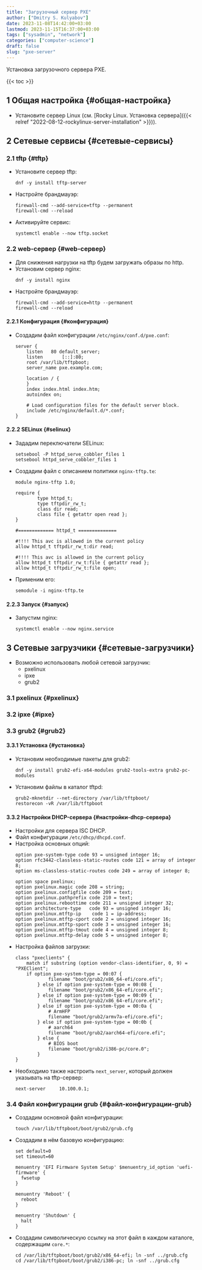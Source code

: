 ```yaml
---
title: "Загрузочный сервер PXE"
author: ["Dmitry S. Kulyabov"]
date: 2023-11-08T14:42:00+03:00
lastmod: 2023-11-15T16:37:00+03:00
tags: ["sysadmin", "network"]
categories: ["computer-science"]
draft: false
slug: "pxe-server"
---
```


Установка загрузочного сервера PXE.

<!--more-->

{{< toc >}}


## <span class="section-num">1</span> Общая настройка {#общая-настройка}

-   Установите сервер Linux (см. [Rocky Linux. Установка сервера]({{< relref "2022-08-12-rockylinux-server-installation" >}})).


## <span class="section-num">2</span> Сетевые сервисы {#сетевые-сервисы}


### <span class="section-num">2.1</span> tftp {#tftp}

-   Установите сервер tftp:
    ```shell
    dnf -y install tftp-server
    ```
-   Настройте брандмауэр:
    ```shell
    firewall-cmd --add-service=tftp --permanent
    firewall-cmd --reload
    ```
-   Активируйте сервис:
    ```shell
    systemctl enable --now tftp.socket
    ```


### <span class="section-num">2.2</span> web-сервер {#web-сервер}

-   Для снижения нагрузки на tftp будем загружать образы по http.
-   Установим сервер nginx:
    ```shell
    dnf -y install nginx
    ```
-   Настройте брандмауэр:
    ```shell
    firewall-cmd --add-service=http --permanent
    firewall-cmd --reload
    ```


#### <span class="section-num">2.2.1</span> Конфигурация {#конфигурация}

-   Создадим файл конфигурации `/etc/nginx/conf.d/pxe.conf`:
    ```conf-unix
    server {
        listen   80 default_server;
        listen       [::]:80;
        root /var/lib/tftpboot;
        server_name pxe.example.com;

        location / {
        }
        index index.html index.htm;
        autoindex on;

        # Load configuration files for the default server block.
        include /etc/nginx/default.d/*.conf;
    }
    ```


#### <span class="section-num">2.2.2</span> SELinux {#selinux}

-   Зададим переключатели SELinux:
    ```shell
    setsebool -P httpd_serve_cobbler_files 1
    setsebool httpd_serve_cobbler_files 1
    ```
-   Создадим файл с описанием политики `nginx-tftp.te`:
    ```conf-unix
    module nginx-tftp 1.0;

    require {
            type httpd_t;
            type tftpdir_rw_t;
            class dir read;
            class file { getattr open read };
    }

    #============= httpd_t ==============

    #!!!! This avc is allowed in the current policy
    allow httpd_t tftpdir_rw_t:dir read;

    #!!!! This avc is allowed in the current policy
    allow httpd_t tftpdir_rw_t:file { getattr read };
    allow httpd_t tftpdir_rw_t:file open;
    ```
-   Применим его:
    ```shell
    semodule -i nginx-tftp.te
    ```


#### <span class="section-num">2.2.3</span> Запуск {#запуск}

-   Запустим nginx:
    ```shell
    systemctl enable --now nginx.service
    ```


## <span class="section-num">3</span> Сетевые загрузчики {#сетевые-загрузчики}

-   Возможно использовать любой сетевой загрузчик:
    -   pxelinux
    -   ipxe
    -   grub2


### <span class="section-num">3.1</span> pxelinux {#pxelinux}


### <span class="section-num">3.2</span> ipxe {#ipxe}


### <span class="section-num">3.3</span> grub2 {#grub2}


#### <span class="section-num">3.3.1</span> Установка {#установка}

-   Установим необходимые пакеты для grub2:
    ```shell
    dnf -y install grub2-efi-x64-modules grub2-tools-extra grub2-pc-modules
    ```
-   Установим файлы в каталог tftpd:
    ```shell
    grub2-mknetdir --net-directory /var/lib/tftpboot/
    restorecon -vR /var/lib/tftpboot
    ```


#### <span class="section-num">3.3.2</span> Настройки DHCP-сервера {#настройки-dhcp-сервера}

-   Настройки для сервера ISC DHCP.
-   Файл конфигурации `/etc/dhcp/dhcpd.conf`.
-   Настройка основных опций:
    ```conf-unix
    option pxe-system-type code 93 = unsigned integer 16;
    option rfc3442-classless-static-routes code 121 = array of integer 8;
    option ms-classless-static-routes code 249 = array of integer 8;

    option space pxelinux;
    option pxelinux.magic code 208 = string;
    option pxelinux.configfile code 209 = text;
    option pxelinux.pathprefix code 210 = text;
    option pxelinux.reboottime code 211 = unsigned integer 32;
    option architecture-type   code 93 = unsigned integer 16;
    option pxelinux.mtftp-ip    code 1 = ip-address;
    option pxelinux.mtftp-cport code 2 = unsigned integer 16;
    option pxelinux.mtftp-sport code 3 = unsigned integer 16;
    option pxelinux.mtftp-tmout code 4 = unsigned integer 8;
    option pxelinux.mtftp-delay code 5 = unsigned integer 8;
    ```
-   Настройка файлов загрузки:
    ```shell
    class "pxeclients" {
        match if substring (option vendor-class-identifier, 0, 9) = "PXEClient";
        if option pxe-system-type = 00:07 {
                filename "boot/grub2/x86_64-efi/core.efi";
            } else if option pxe-system-type = 00:08 {
                filename "boot/grub2/x86_64-efi/core.efi";
            } else if option pxe-system-type = 00:09 {
                filename "boot/grub2/x86_64-efi/core.efi";
            } else if option pxe-system-type = 00:0a {
                # ArmHFP
                filename "boot/grub2/armv7a-efi/core.efi";
            } else if option pxe-system-type = 00:0b {
                # aarch64
                filename "boot/grub2/aarch64-efi/core.efi";
            } else {
                # BIOS boot
                filename "boot/grub2/i386-pc/core.0";
            }
    }
    ```
-   Необходимо также настроить `next_server`, который должен указывать на tftp-сервер:
    ```shell
    next-server     10.100.0.1;
    ```


### <span class="section-num">3.4</span> Файл конфигурации grub {#файл-конфигурации-grub}

-   Создадим основной файл конфигурации:
    ```shell
    touch /var/lib/tftpboot/boot/grub2/grub.cfg
    ```
-   Создадим в нём базовую конфигурацию:
    ```conf-unix
    set default=0
    set timeout=60

    menuentry 'EFI Firmware System Setup' $menuentry_id_option 'uefi-firmware' {
      fwsetup
    }

    menuentry 'Reboot' {
      reboot
    }

    menuentry 'Shutdown' {
      halt
    }
    ```
-   Создадим символическую ссылку на этот файл в каждом каталоге, содержащим `core.*`:
    ```shell
    cd /var/lib/tftpboot/boot/grub2/x86_64-efi; ln -snf ../grub.cfg
    cd /var/lib/tftpboot/boot/grub2/i386-pc; ln -snf ../grub.cfg
    ```
